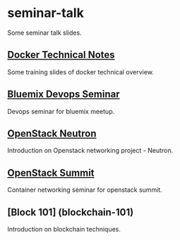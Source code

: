 # seminar-talk
Some seminar talk slides.


## [Docker Technical Notes](docker-tech-notes)
Some training slides of docker technical overview.

## [Bluemix Devops Seminar](bluemix-meetup-201505)
Devops seminar for bluemix meetup.

## [OpenStack Neutron](openstack-networking)
Introduction on Openstack networking project - Neutron.

## [OpenStack Summit](openstack-summit-201510)
Container networking seminar for openstack summit.


## [Block 101] (blockchain-101)
Introduction on blockchain techniques.
